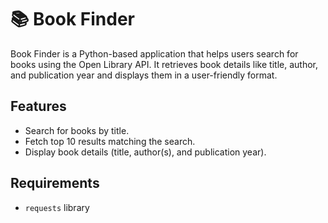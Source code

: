 # 📚 Book Finder

Book Finder is a Python-based application that helps users search for books using the Open Library API. It retrieves book details like title, author, and publication year and displays them in a user-friendly format.


## Features
- Search for books by title.
- Fetch top 10 results matching the search.
- Display book details (title, author(s), and publication year).

## Requirements
- `requests` library


